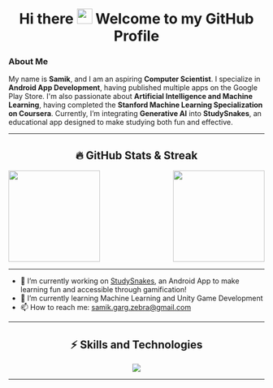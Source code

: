 <h1 align="center">Hi there <img src="https://media.giphy.com/media/hvRJCLFzcasrR4ia7z/giphy.gif" width="30px"/> Welcome to my GitHub Profile</h1>

### About Me
My name is **Samik**, and I am an aspiring **Computer Scientist**. I specialize in **Android App Development**, having published multiple apps on the Google Play Store. I'm also passionate about **Artificial Intelligence and Machine Learning**, having completed the **Stanford Machine Learning Specialization on Coursera**. Currently, I’m integrating **Generative AI** into **StudySnakes**, an educational app designed to make studying both fun and effective.

---

<h2 align="center">🔥 GitHub Stats & Streak</h2>
  <a href="https://github.com/samikgarg/github-readme-stats">
    <img height="180em" src="https://github-readme-stats.vercel.app/api?username=samikgarg&show_icons=true&theme=radical&hide_border=true" />
  </a>
  <a href="https://github.com/samikgarg/github-readme-stats">
    <img height="180em" align="right" src="https://github-readme-stats.vercel.app/api/top-langs/?username=samikgarg&layout=compact&theme=radical&hide_border=true" />
  </a>
</p>

---

<!-- Feel free to uncomment & customize below 👇 -->
- 🔭 I’m currently working on <a href="https://github.com/samikgarg/StudySnakes">StudySnakes</a>, an Android App to make learning fun and accessible through gamification!
- 🌱 I’m currently learning Machine Learning and Unity Game Development
- 📫 How to reach me: samik.garg.zebra@gmail.com

---

<h2 align="center">⚡ Skills and Technologies</h2>

<p align="center">
  <a href="https://github.com/samikgarg">
    <img src="https://skillicons.dev/icons?i=androidstudio,anaconda,atom,nodejs,js,nextjs,py,html,css,react,cs,idea,kotlin,regex,opencv,github,java,sqlite,tensorflow,sklearn,svg,vscode,eclipse,tailwind,bootstrap,swift,firebase,vercel,mysql,replit,xd,cpp&perline=8" />
  </a>
</p>

---

